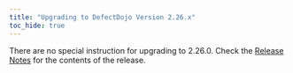 ```yaml
---
title: "Upgrading to DefectDojo Version 2.26.x"
toc_hide: true
---
```

There are no special instruction for upgrading to 2.26.0. Check the [Release Notes](https://github.com/DefectDojo/django-DefectDojo/releases/tag/2.26.0) for the contents of the release.

